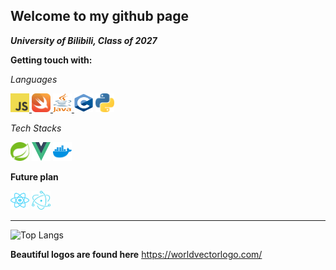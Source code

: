 ## Welcome to my github page
***University of Bilibili, Class of 2027***

**Getting touch with:**

*Languages*
<div>
    <a href="https://developer.mozilla.org/en-US/docs/Web/javascript">
        <img src = "/image/logo-javascript.svg" alt="java-script-icon" width = "30" height="30">
    </a>
<!--     <a href="https://developer.mozilla.org/en-US/docs/Web/HTML>">
        <img src = "/image/html-1.svg" alt="html-icon" width = "30" height="30">
    </a>
    <a href = https://developer.mozilla.org/en-US/docs/Web/CSS/Reference>
        <img src = "/image/css-3.svg" alt="css-icon" width = "30" height="30">
    </a> -->
    <a href="https://developer.apple.com/swift/">
        <img src = "/image/swift-15.svg" alt="swift-icon" width = "30" height="30">
    </a>
    <a href="https://dev.java">
        <img src = "/image/java-4.svg" alt="java-icon" width = "30" height="30">
    </a>
        <img src = "image/cc.svg" width  = "30" height = "30">
    <a href = "https://python.org">
        <img src="/image/python-5.svg" alt="python-icon" width="30" height="30">
    </a>
</div>

*Tech Stacks*
<div>
    <img src="/image/spring-3.svg" width="30" height="30">
    <img src="/image/vue-9.svg" width="30" height="30">
    <img src="/image/docker-4.svg" width = "30" height = "30">
</div>

**Future plan**
<div>
<!--     <img src="/image/c.svg" width = "30" height = "30">
    <img src = "/image/kotlin-1.svg" width = "30" height = "30" > -->
    <img src = "/image/react-2.svg" width = "30" height = "30">
    <img src = "/image/electron-1.svg" width = "30" height = "30">
<!--     <img src = "/image/vitejs.svg" width = "30" height = "30">
    <img src = "/image/flutter.svg" width = "30" height = "30">
    <img src = "/image/typescript.svg" width = "30" height = "30">
    <img src = "/image/linux-tux.svg" width = "30" height = "30">
    <img src = "/image/azure-2.svg" width = "30" height = "30">
    <img src = "/image/mysql-6.svg" width = "30" height = "30"> -->
</div>


-----------
![Top Langs](https://github-readme-stats.vercel.app/api/top-langs/?username=EdwinZhanCN&langs_count=5)

**Beautiful logos are found here**
https://worldvectorlogo.com/
